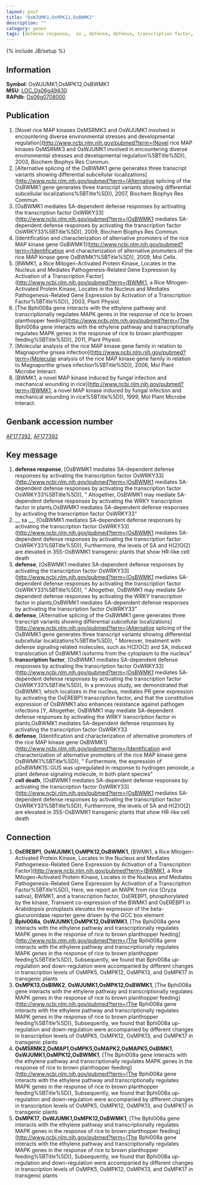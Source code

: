 ```yaml
---
layout: post
title: "OsWJUMK1,OsMPK12,OsBWMK1"
description: ""
category: genes
tags: [defense response,  sa , defense, defense, transcription factor, defense, cell death]
---
```

{% include JB/setup %}

## Information
__Symbol__: OsWJUMK1,OsMPK12,OsBWMK1  
__MSU__: [LOC_Os06g49430](http://rice.plantbiology.msu.edu/cgi-bin/ORF_infopage.cgi?orf=LOC_Os06g49430)  
__RAPdb__: [Os06g0708000](http://rapdb.dna.affrc.go.jp/viewer/gbrowse_details/irgsp1?name=Os06g0708000)  

## Publication
1. [Novel rice MAP kinases OsMSRMK3 and OsWJUMK1 involved in encountering diverse environmental stresses and developmental regulation](http://www.ncbi.nlm.nih.gov/pubmed?term=(Novel rice MAP kinases OsMSRMK3 and OsWJUMK1 involved in encountering diverse environmental stresses and developmental regulation%5BTitle%5D)), 2003, Biochem Biophys Res Commun.
2. [Alternative splicing of the OsBWMK1 gene generates three transcript variants showing differential subcellular localizations](http://www.ncbi.nlm.nih.gov/pubmed?term=(Alternative splicing of the OsBWMK1 gene generates three transcript variants showing differential subcellular localizations%5BTitle%5D)), 2007, Biochem Biophys Res Commun.
3. [OsBWMK1 mediates SA-dependent defense responses by activating the transcription factor OsWRKY33](http://www.ncbi.nlm.nih.gov/pubmed?term=(OsBWMK1 mediates SA-dependent defense responses by activating the transcription factor OsWRKY33%5BTitle%5D)), 2009, Biochem Biophys Res Commun.
4. [Identification and characterization of alternative promoters of the rice MAP kinase gene OsBWMK1](http://www.ncbi.nlm.nih.gov/pubmed?term=(Identification and characterization of alternative promoters of the rice MAP kinase gene OsBWMK1%5BTitle%5D)), 2009, Mol Cells.
5. [BWMK1, a Rice Mitogen-Activated Protein Kinase, Locates in the Nucleus and Mediates Pathogenesis-Related Gene Expression by Activation of a Transcription Factor](http://www.ncbi.nlm.nih.gov/pubmed?term=(BWMK1, a Rice Mitogen-Activated Protein Kinase, Locates in the Nucleus and Mediates Pathogenesis-Related Gene Expression by Activation of a Transcription Factor%5BTitle%5D)), 2003, Plant Physiol.
6. [The Bphi008a gene interacts with the ethylene pathway and transcriptionally regulates MAPK genes in the response of rice to brown planthopper feeding](http://www.ncbi.nlm.nih.gov/pubmed?term=(The Bphi008a gene interacts with the ethylene pathway and transcriptionally regulates MAPK genes in the response of rice to brown planthopper feeding%5BTitle%5D)), 2011, Plant Physiol.
7. [Molecular analysis of the rice MAP kinase gene family in relation to Magnaporthe grisea infection](http://www.ncbi.nlm.nih.gov/pubmed?term=(Molecular analysis of the rice MAP kinase gene family in relation to Magnaporthe grisea infection%5BTitle%5D)), 2006, Mol Plant Microbe Interact.
8. [BWMK1, a novel MAP kinase induced by fungal infection and mechanical wounding in rice](http://www.ncbi.nlm.nih.gov/pubmed?term=(BWMK1, a novel MAP kinase induced by fungal infection and mechanical wounding in rice%5BTitle%5D)), 1999, Mol Plant Microbe Interact.

## Genbank accession number
[AF177392](http://www.ncbi.nlm.nih.gov/nuccore/AF177392), [AF177392](http://www.ncbi.nlm.nih.gov/nuccore/AF177392)

## Key message
1. __defense response__, [OsBWMK1 mediates SA-dependent defense responses by activating the transcription factor OsWRKY33](http://www.ncbi.nlm.nih.gov/pubmed?term=(OsBWMK1 mediates SA-dependent defense responses by activating the transcription factor OsWRKY33%5BTitle%5D)), " Altogether, OsBWMK1 may mediate SA-dependent defense responses by activating the WRKY transcription factor in plants,OsBWMK1 mediates SA-dependent defense responses by activating the transcription factor OsWRKY33"
2. __ sa __, [OsBWMK1 mediates SA-dependent defense responses by activating the transcription factor OsWRKY33](http://www.ncbi.nlm.nih.gov/pubmed?term=(OsBWMK1 mediates SA-dependent defense responses by activating the transcription factor OsWRKY33%5BTitle%5D)),  Furthermore, the levels of SA and H(2)O(2) are elevated in 35S-OsBWMK1 transgenic plants that show HR-like cell death
3. __defense__, [OsBWMK1 mediates SA-dependent defense responses by activating the transcription factor OsWRKY33](http://www.ncbi.nlm.nih.gov/pubmed?term=(OsBWMK1 mediates SA-dependent defense responses by activating the transcription factor OsWRKY33%5BTitle%5D)), " Altogether, OsBWMK1 may mediate SA-dependent defense responses by activating the WRKY transcription factor in plants,OsBWMK1 mediates SA-dependent defense responses by activating the transcription factor OsWRKY33"
4. __defense__, [Alternative splicing of the OsBWMK1 gene generates three transcript variants showing differential subcellular localizations](http://www.ncbi.nlm.nih.gov/pubmed?term=(Alternative splicing of the OsBWMK1 gene generates three transcript variants showing differential subcellular localizations%5BTitle%5D)), " Moreover, treatment with defense signaling related molecules, such as H(2)O(2) and SA, induced translocation of OsBWMK1 isoforms from the cytoplasm to the nucleus"
5. __transcription factor__, [OsBWMK1 mediates SA-dependent defense responses by activating the transcription factor OsWRKY33](http://www.ncbi.nlm.nih.gov/pubmed?term=(OsBWMK1 mediates SA-dependent defense responses by activating the transcription factor OsWRKY33%5BTitle%5D)),  In a previous study, we demonstrated that OsBWMK1, which localizes in the nucleus, mediates PR gene expression by activating the OsEREBP1 transcription factor, and that the constitutive expression of OsBWMK1 also enhances resistance against pathogen infections [Y, Altogether, OsBWMK1 may mediate SA-dependent defense responses by activating the WRKY transcription factor in plants,OsBWMK1 mediates SA-dependent defense responses by activating the transcription factor OsWRKY33
6. __defense__, [Identification and characterization of alternative promoters of the rice MAP kinase gene OsBWMK1](http://www.ncbi.nlm.nih.gov/pubmed?term=(Identification and characterization of alternative promoters of the rice MAP kinase gene OsBWMK1%5BTitle%5D)), " Furthermore, the expression of pOsBWMK1S::GUS was upregulated in response to hydrogen peroxide, a plant defense signaling molecule, in both plant species"
7. __cell death__, [OsBWMK1 mediates SA-dependent defense responses by activating the transcription factor OsWRKY33](http://www.ncbi.nlm.nih.gov/pubmed?term=(OsBWMK1 mediates SA-dependent defense responses by activating the transcription factor OsWRKY33%5BTitle%5D)),  Furthermore, the levels of SA and H(2)O(2) are elevated in 35S-OsBWMK1 transgenic plants that show HR-like cell death

## Connection
1. __OsEREBP1__, __OsWJUMK1,OsMPK12,OsBWMK1__, [BWMK1, a Rice Mitogen-Activated Protein Kinase, Locates in the Nucleus and Mediates Pathogenesis-Related Gene Expression by Activation of a Transcription Factor](http://www.ncbi.nlm.nih.gov/pubmed?term=(BWMK1, a Rice Mitogen-Activated Protein Kinase, Locates in the Nucleus and Mediates Pathogenesis-Related Gene Expression by Activation of a Transcription Factor%5BTitle%5D)),  Here, we report an MAPK from rice (Oryza sativa), BWMK1, and a transcription factor, OsEREBP1, phosphorylated by the kinase, Transient co-expression of the BWMK1 and OsEREBP1 in Arabidopsis protoplasts elevates the expression of the beta-glucuronidase reporter gene driven by the GCC box element
2. __Bphi008a__, __OsWJUMK1,OsMPK12,OsBWMK1__, [The Bphi008a gene interacts with the ethylene pathway and transcriptionally regulates MAPK genes in the response of rice to brown planthopper feeding](http://www.ncbi.nlm.nih.gov/pubmed?term=(The Bphi008a gene interacts with the ethylene pathway and transcriptionally regulates MAPK genes in the response of rice to brown planthopper feeding%5BTitle%5D)),  Subsequently, we found that Bphi008a up-regulation and down-regulation were accompanied by different changes in transcription levels of OsMPK5, OsMPK12, OsMPK13, and OsMPK17 in transgenic plants
3. __OsMPK13,OsBIMK2__, __OsWJUMK1,OsMPK12,OsBWMK1__, [The Bphi008a gene interacts with the ethylene pathway and transcriptionally regulates MAPK genes in the response of rice to brown planthopper feeding](http://www.ncbi.nlm.nih.gov/pubmed?term=(The Bphi008a gene interacts with the ethylene pathway and transcriptionally regulates MAPK genes in the response of rice to brown planthopper feeding%5BTitle%5D)),  Subsequently, we found that Bphi008a up-regulation and down-regulation were accompanied by different changes in transcription levels of OsMPK5, OsMPK12, OsMPK13, and OsMPK17 in transgenic plants
4. __OsMSRMK2,OsMAP1,OsMPK5,OsMAPK2,OsMAPK5,OsBIMK1__, __OsWJUMK1,OsMPK12,OsBWMK1__, [The Bphi008a gene interacts with the ethylene pathway and transcriptionally regulates MAPK genes in the response of rice to brown planthopper feeding](http://www.ncbi.nlm.nih.gov/pubmed?term=(The Bphi008a gene interacts with the ethylene pathway and transcriptionally regulates MAPK genes in the response of rice to brown planthopper feeding%5BTitle%5D)),  Subsequently, we found that Bphi008a up-regulation and down-regulation were accompanied by different changes in transcription levels of OsMPK5, OsMPK12, OsMPK13, and OsMPK17 in transgenic plants
5. __OsMPK17__, __OsWJUMK1,OsMPK12,OsBWMK1__, [The Bphi008a gene interacts with the ethylene pathway and transcriptionally regulates MAPK genes in the response of rice to brown planthopper feeding](http://www.ncbi.nlm.nih.gov/pubmed?term=(The Bphi008a gene interacts with the ethylene pathway and transcriptionally regulates MAPK genes in the response of rice to brown planthopper feeding%5BTitle%5D)),  Subsequently, we found that Bphi008a up-regulation and down-regulation were accompanied by different changes in transcription levels of OsMPK5, OsMPK12, OsMPK13, and OsMPK17 in transgenic plants



